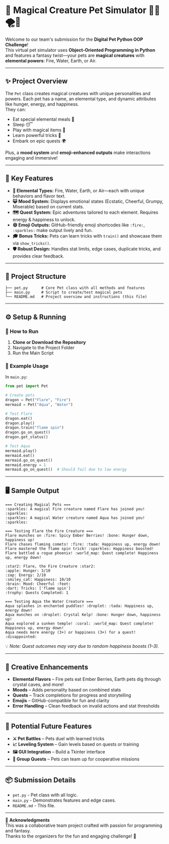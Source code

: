 
# 🐾 Magical Creature Pet Simulator 🐉🌊🌪️🌱

Welcome to our team's submission for the **Digital Pet Python OOP Challenge**!  
This virtual pet simulator uses **Object-Oriented Programming in Python** and features a fantasy twist—your pets are **magical creatures** with **elemental powers**: Fire, Water, Earth, or Air.

---

## ✨ Project Overview

The `Pet` class creates magical creatures with unique personalities and powers. Each pet has a name, an elemental type, and dynamic attributes like hunger, energy, and happiness.  
They can:

- Eat special elemental meals 🍴  
- Sleep 😴  
- Play with magical items 🧸  
- Learn powerful tricks 🎩  
- Embark on epic quests 🌍  

Plus, a **mood system** and **emoji-enhanced outputs** make interactions engaging and immersive!

---

## 🔑 Key Features

- **🌋 Elemental Types:** Fire, Water, Earth, or Air—each with unique behaviors and flavor text.  
- **😺 Mood System:** Displays emotional states (Ecstatic, Cheerful, Grumpy, Miserable) based on current stats.  
- **🗺️ Quest System:** Epic adventures tailored to each element. Requires energy & happiness to unlock.  
- **😄 Emoji Outputs:** GitHub-friendly emoji shortcodes like `:fire:`, `:sparkles:` make output lively and fun.  
- **🎓 Bonus Tricks:** Pets can learn tricks with `train()` and showcase them via `show_tricks()`.  
- **🛡️ Robust Design:** Handles stat limits, edge cases, duplicate tricks, and provides clear feedback.  

---

## 🧱 Project Structure

```
├── pet.py      # Core Pet class with all methods and features  
├── main.py     # Script to create/test magical pets  
└── README.md   # Project overview and instructions (this file)  
```

---

## ⚙️ Setup & Running

### 🚀 How to Run

1. **Clone or Download the Repository**  
2. Navigate to the Project Folder  
3. Run the Main Script  


### 🧪 Example Usage

In `main.py`:

```python
from pet import Pet

# Create pets
dragon = Pet("Flare", "Fire")
mermaid = Pet("Aqua", "Water")

# Test Flare
dragon.eat()
dragon.play()
dragon.train("flame spin")
dragon.go_on_quest()
dragon.get_status()

# Test Aqua
mermaid.play()
mermaid.eat()
mermaid.go_on_quest()
mermaid.energy = 1
mermaid.go_on_quest()  # Should fail due to low energy
```

---

## 🖥️ Sample Output

```
=== Creating Magical Pets ===
:sparkles: A magical Fire creature named Flare has joined you! :sparkles:
:sparkles: A magical Water creature named Aqua has joined you! :sparkles:

=== Testing Flare the Fire Creature ===
Flare munches on :fire: Spicy Ember Berries! :bone: Hunger down, happiness up!
Flare chases flaming comets! :fire: :tada: Happiness up, energy down!
Flare mastered the flame spin trick! :sparkles: Happiness boosted!
Flare battled a rogue phoenix! :world_map: Quest complete! Happiness up, energy down!

:star2: Flare, the Fire Creature :star2:
:apple: Hunger: 3/10
:zap: Energy: 2/10
:smiley_cat: Happiness: 10/10
:brain: Mood: Cheerful :feet:
:dart: Tricks: ['flame spin']
:trophy: Quests Completed: 1

=== Testing Aqua the Water Creature ===
Aqua splashes in enchanted puddles! :droplet: :tada: Happiness up, energy down!
Aqua munches on :droplet: Crystal Kelp! :bone: Hunger down, happiness up!
Aqua explored a sunken temple! :coral: :world_map: Quest complete! Happiness up, energy down!
Aqua needs more energy (3+) or happiness (3+) for a quest! :disappointed:
```

💡 *Note: Quest outcomes may vary due to random happiness boosts (1–3).*

---

## 🌟 Creative Enhancements

- **Elemental Flavors** – Fire pets eat Ember Berries, Earth pets dig through crystal caves, and more!  
- **Moods** – Adds personality based on combined stats  
- **Quests** – Track completions for progress and storytelling  
- **Emojis** – GitHub-compatible for fun and clarity  
- **Error Handling** – Clean feedback on invalid actions and stat thresholds  

---

## 🚀 Potential Future Features

- **⚔️ Pet Battles** – Pets duel with learned tricks  
- **📈 Leveling System** – Gain levels based on quests or training  
- **🖼️ GUI Integration** – Build a Tkinter interface  
- **🤝 Group Quests** – Pets can team up for cooperative missions  

---

## 📦 Submission Details

- `pet.py` - Pet class with all logic.  
- `main.py` - Demonstrates features and edge cases.  
- `README.md` - This file.  

---

🙌 **Acknowledgments**  
This was a collaborative team project crafted with passion for programming and fantasy.  
Thanks to the organizers for the fun and engaging challenge! 💖
